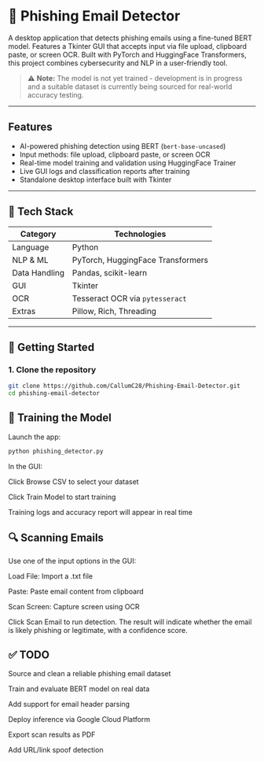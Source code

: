 # 📨 Phishing Email Detector

A desktop application that detects phishing emails using a fine-tuned BERT model. Features a Tkinter GUI that accepts input via file upload, clipboard paste, or screen OCR. Built with PyTorch and HuggingFace Transformers, this project combines cybersecurity and NLP in a user-friendly tool.

> ⚠️ **Note:** The model is not yet trained - development is in progress and a suitable dataset is currently being sourced for real-world accuracy testing.

---

## Features

- AI-powered phishing detection using BERT (`bert-base-uncased`)
- Input methods: file upload, clipboard paste, or screen OCR
- Real-time model training and validation using HuggingFace Trainer
- Live GUI logs and classification reports after training
- Standalone desktop interface built with Tkinter

---

## 🧠 Tech Stack

| Category         | Technologies                         |
|------------------|--------------------------------------|
| Language         | Python                               |
| NLP & ML         | PyTorch, HuggingFace Transformers    |
| Data Handling    | Pandas, scikit-learn                 |
| GUI              | Tkinter                              |
| OCR              | Tesseract OCR via `pytesseract`      |
| Extras           | Pillow, Rich, Threading              |

---

## 🚀 Getting Started

### 1. Clone the repository

```bash
git clone https://github.com/CallumC28/Phishing-Email-Detector.git
cd phishing-email-detector
```
## 🧪 Training the Model
Launch the app:

```bash
python phishing_detector.py
```
In the GUI:

Click Browse CSV to select your dataset

Click Train Model to start training

Training logs and accuracy report will appear in real time

## 🔍 Scanning Emails
Use one of the input options in the GUI:

Load File: Import a .txt file

Paste: Paste email content from clipboard

Scan Screen: Capture screen using OCR

Click Scan Email to run detection. The result will indicate whether the email is likely phishing or legitimate, with a confidence score.

## ✅ TODO
 Source and clean a reliable phishing email dataset

 Train and evaluate BERT model on real data

 Add support for email header parsing

 Deploy inference via Google Cloud Platform

 Export scan results as PDF

 Add URL/link spoof detection

